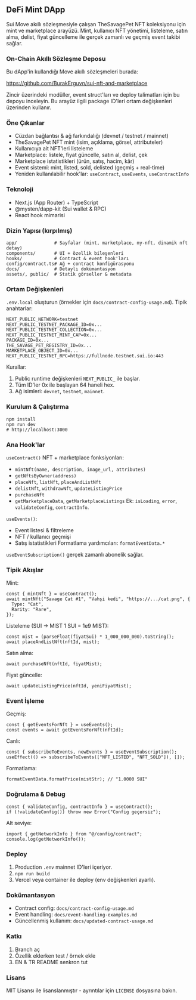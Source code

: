 ## DeFi Mint DApp

Sui Move akıllı sözleşmesiyle çalışan TheSavagePet NFT koleksiyonu için mint ve marketplace arayüzü. Mint, kullanıcı NFT yönetimi, listeleme, satın alma, delist, fiyat güncelleme ile gerçek zamanlı ve geçmiş event takibi sağlar.

### On-Chain Akıllı Sözleşme Deposu

Bu dApp'in kullandığı Move akıllı sözleşmeleri burada:

https://github.com/BurakErguvn/sui-nft-and-marketplace

Zincir üzerindeki modüller, event struct'ları ve deploy talimatları için bu depoyu inceleyin. Bu arayüz ilgili package ID'leri ortam değişkenleri üzerinden kullanır.

### Öne Çıkanlar

- Cüzdan bağlantısı & ağ farkındalığı (devnet / testnet / mainnet)
- TheSavagePet NFT mint (isim, açıklama, görsel, attributeler)
- Kullanıcıya ait NFT'leri listeleme
- Marketplace: listele, fiyat güncelle, satın al, delist, çek
- Marketplace istatistikleri (ürün, satış, hacim, kâr)
- Event sistemi: mint, listed, sold, delisted (geçmiş + real-time)
- Yeniden kullanılabilir hook'lar: `useContract`, `useEvents`, `useContractInfo`

### Teknoloji

- Next.js (App Router) + TypeScript
- @mysten/dapp-kit (Sui wallet & RPC)
- React hook mimarisi

### Dizin Yapısı (kırpılmış)

```
app/              # Sayfalar (mint, marketplace, my-nft, dinamik nft detay)
components/       # UI + özellik bileşenleri
hooks/            # Contract & event hook'ları
config/contract.ts# Ağ + contract konfigürasyonu
docs/             # Detaylı dokümantasyon
assets/, public/  # Statik görseller & metadata
```

### Ortam Değişkenleri

`.env.local` oluşturun (örnekler için `docs/contract-config-usage.md`). Tipik anahtarlar:

```
NEXT_PUBLIC_NETWORK=testnet
NEXT_PUBLIC_TESTNET_PACKAGE_ID=0x...
NEXT_PUBLIC_TESTNET_COLLECTION=0x...
NEXT_PUBLIC_TESTNET_MINT_CAP=0x...
PACKAGE_ID=0x...
THE_SAVAGE_PET_REGISTRY_ID=0x...
MARKETPLACE_OBJECT_ID=0x...
NEXT_PUBLIC_TESTNET_RPC=https://fullnode.testnet.sui.io:443
```

Kurallar:

1. Public runtime değişkenleri `NEXT_PUBLIC_` ile başlar.
2. Tüm ID'ler 0x ile başlayan 64 haneli hex.
3. Ağ isimleri: `devnet`, `testnet`, `mainnet`.

### Kurulum & Çalıştırma

```
npm install
npm run dev
# http://localhost:3000
```

### Ana Hook'lar

`useContract()` NFT + marketplace fonksiyonları:

- `mintNft(name, description, image_url, attributes)`
- `getNftsByOwner(address)`
- `placeNft`, `listNft`, `placeAndListNft`
- `delistNft`, `withdrawNft`, `updateListingPrice`
- `purchaseNft`
- `getMarketplaceData`, `getMarketplaceListings`
  Ek: `isLoading`, `error`, `validateConfig`, `contractInfo`.

`useEvents()`:

- Event listesi & filtreleme
- NFT / kullanıcı geçmişi
- Satış istatistikleri
  Formatlama yardımcıları: `formatEventData.*`

`useEventSubscription()` gerçek zamanlı abonelik sağlar.

### Tipik Akışlar

Mint:

```tsx
const { mintNft } = useContract();
await mintNft("Savage Cat #1", "Vahşi kedi", "https://.../cat.png", {
  Type: "Cat",
  Rarity: "Rare",
});
```

Listeleme (SUI → MIST 1 SUI = 1e9 MIST):

```tsx
const mist = (parseFloat(fiyatSui) * 1_000_000_000).toString();
await placeAndListNft(nftId, mist);
```

Satın alma:

```tsx
await purchaseNft(nftId, fiyatMist);
```

Fiyat güncelle:

```tsx
await updateListingPrice(nftId, yeniFiyatMist);
```

### Event İşleme

Geçmiş:

```tsx
const { getEventsForNft } = useEvents();
const events = await getEventsForNft(nftId);
```

Canlı:

```tsx
const { subscribeToEvents, newEvents } = useEventSubscription();
useEffect(() => subscribeToEvents(["NFT_LISTED", "NFT_SOLD"]), []);
```

Formatlama:

```tsx
formatEventData.formatPrice(mistStr); // "1.0000 SUI"
```

### Doğrulama & Debug

```tsx
const { validateConfig, contractInfo } = useContract();
if (!validateConfig()) throw new Error("Config geçersiz");
```

Alt seviye:

```tsx
import { getNetworkInfo } from "@/config/contract";
console.log(getNetworkInfo());
```

### Deploy

1. Production `.env` mainnet ID'leri içeriyor.
2. `npm run build`
3. Vercel veya container ile deploy (env değişkenleri ayarlı).

### Dokümantasyon

- Contract config: `docs/contract-config-usage.md`
- Event handling: `docs/event-handling-examples.md`
- Güncellenmiş kullanım: `docs/updated-contract-usage.md`

### Katkı

1. Branch aç
2. Özellik eklerken test / örnek ekle
3. EN & TR README senkron tut

### Lisans

MIT Lisansı ile lisanslanmıştır - ayrıntılar için `LICENSE` dosyasına bakın.
